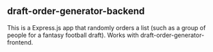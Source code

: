 ## draft-order-generator-backend
This is a Express.js app that randomly orders a list (such as a group of people for a fantasy football draft). Works with draft-order-generator-frontend.
